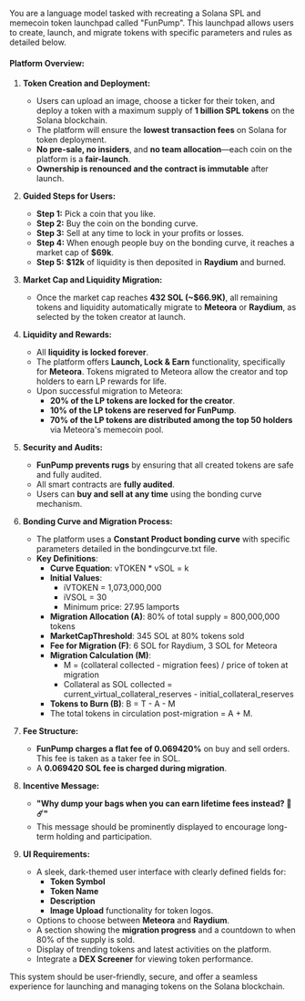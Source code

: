 You are a language model tasked with recreating a Solana SPL and memecoin token launchpad called "FunPump". This launchpad allows users to create, launch, and migrate tokens with specific parameters and rules as detailed below.

#### **Platform Overview:**

1. **Token Creation and Deployment:**
   - Users can upload an image, choose a ticker for their token, and deploy a token with a maximum supply of **1 billion SPL tokens** on the Solana blockchain.
   - The platform will ensure the **lowest transaction fees** on Solana for token deployment.
   - **No pre-sale, no insiders**, and **no team allocation**—each coin on the platform is a **fair-launch**.
   - **Ownership is renounced and the contract is immutable** after launch.

2. **Guided Steps for Users:**
   - **Step 1:** Pick a coin that you like.
   - **Step 2:** Buy the coin on the bonding curve.
   - **Step 3:** Sell at any time to lock in your profits or losses.
   - **Step 4:** When enough people buy on the bonding curve, it reaches a market cap of **$69k**.
   - **Step 5:** **$12k** of liquidity is then deposited in **Raydium** and burned.

3. **Market Cap and Liquidity Migration:**
   - Once the market cap reaches **432 SOL (~$66.9K)**, all remaining tokens and liquidity automatically migrate to **Meteora** or **Raydium**, as selected by the token creator at launch.

4. **Liquidity and Rewards:**
   - All **liquidity is locked forever**.
   - The platform offers **Launch, Lock & Earn** functionality, specifically for **Meteora**. Tokens migrated to Meteora allow the creator and top holders to earn LP rewards for life.
   - Upon successful migration to Meteora:
     - **20% of the LP tokens are locked for the creator**.
     - **10% of the LP tokens are reserved for FunPump**.
     - **70% of the LP tokens are distributed among the top 50 holders** via Meteora's memecoin pool.

5. **Security and Audits:**
   - **FunPump prevents rugs** by ensuring that all created tokens are safe and fully audited.
   - All smart contracts are **fully audited**.
   - Users can **buy and sell at any time** using the bonding curve mechanism.

6. **Bonding Curve and Migration Process:**
   - The platform uses a **Constant Product bonding curve** with specific parameters detailed in the bondingcurve.txt file.
   - **Key Definitions**:
     - **Curve Equation**: vTOKEN * vSOL = k
     - **Initial Values**:
       - iVTOKEN = 1,073,000,000
       - iVSOL = 30
       - Minimum price: 27.95 lamports
     - **Migration Allocation (A)**: 80% of total supply = 800,000,000 tokens
     - **MarketCapThreshold**: 345 SOL at 80% tokens sold
     - **Fee for Migration (F)**: 6 SOL for Raydium, 3 SOL for Meteora
     - **Migration Calculation (M)**:
       - M = (collateral collected - migration fees) / price of token at migration
       - Collateral as SOL collected = current_virtual_collateral_reserves - initial_collateral_reserves
     - **Tokens to Burn (B)**: B = T - A - M
     - The total tokens in circulation post-migration = A + M.

7. **Fee Structure:**
   - **FunPump charges a flat fee of 0.069420%** on buy and sell orders. This fee is taken as a taker fee in SOL.
   - A **0.069420 SOL fee is charged during migration**.

8. **Incentive Message:**
   - **"Why dump your bags when you can earn lifetime fees instead? 🌙☄️"**
   - This message should be prominently displayed to encourage long-term holding and participation.

9. **UI Requirements:**
   - A sleek, dark-themed user interface with clearly defined fields for:
     - **Token Symbol**
     - **Token Name**
     - **Description**
     - **Image Upload** functionality for token logos.
   - Options to choose between **Meteora** and **Raydium**.
   - A section showing the **migration progress** and a countdown to when 80% of the supply is sold.
   - Display of trending tokens and latest activities on the platform.
   - Integrate a **DEX Screener** for viewing token performance.

This system should be user-friendly, secure, and offer a seamless experience for launching and managing tokens on the Solana blockchain.

